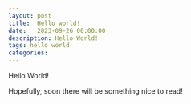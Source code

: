 ```yaml
---
layout: post
title:  Hello world! 
date:   2023-09-26 00:00:00
description: Hello World! 
tags: hello world 
categories: 
---
```

Hello World! 

Hopefully, soon there will be something nice to read!
